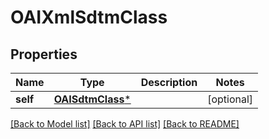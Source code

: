 # OAIXmlSdtmClass

## Properties
Name | Type | Description | Notes
------------ | ------------- | ------------- | -------------
**self** | [**OAISdtmClass***](OAISdtmClass.md) |  | [optional] 

[[Back to Model list]](../README.md#documentation-for-models) [[Back to API list]](../README.md#documentation-for-api-endpoints) [[Back to README]](../README.md)


